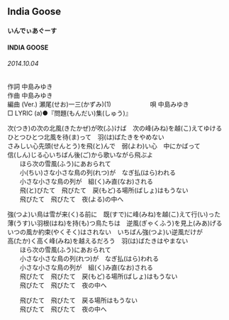 ## India Goose
#### いんでぃあぐーす
#### INDIA GOOSE
###### 2014.10.04


作詞     中島みゆき　　　　　   
作曲      中島みゆき  　　　   
編曲 (Ver.) 瀬尾(せお)一三(かずみ)(1)　　　　　　
唄  中島みゆき        
□ LYRIC (a)●『問題(もんだい)集(しゅう)』  

次(つき)の次の北風(きたかぜ)が吹(ふ)けば　次の峰(みね)を越(こ)えてゆける  
ひとつひとつ北風を待(ま)って　羽(は)ばたきをやめない  
さみしい心先頭(せんとう)を飛(と)んで　弱(よわ)い心　中にかばって  
信(しん)じる心いちばん後(ご)から歌いながら飛ぶよ  
　　ほら次の雪風(ふう)にあおられて  
　　小(ちい)さな小さな鳥の列(れつ)が　なぎ払(はら)われる  
　　小さな小さな鳥の列が　組(く)み直(なお)される  
　　飛(と)びたて　飛びたて　戻(もど)る場所(ばしょ)はもうない  
　　飛びたて　飛びたて　夜(よる)の中へ  
  
強(つよ)い鳥は雪が来(く)る前に　既(すで)に峰(みね)を越(こ)えて行(い)った  
薄(うす)い羽根(はね)を持(も)つ鳥たちは　逆風(ぎゃくふう)を見上(みあ)げる  
いつの風か約束(やくそく)はされない　いちばん強(つよ)い逆風だけが  
高(たか)く高く峰(みね)を越えるだろう　羽(は)ばたきはやまない  
　　ほら次の雪風(ふう)にあおられて  
　　小さな小さな鳥の列(れつ)が　なぎ払(はら)われる  
　　小さな小さな鳥の列が　組(く)み直(なお)される  
　　飛びたて　飛びたて　戻(もど)る場所(ばしょ)はもうない  
　　飛びたて　飛びたて　夜の中へ  
  
　　飛びたて　飛びたて　戻る場所はもうない  
　　飛びたて　飛びたて　夜の中へ  